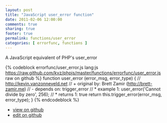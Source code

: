 ```yaml
---
layout: post
title: "JavaScript user_error function"
date: 2011-02-06 12:00:00
comments: true
sharing: true
footer: true
permalink: functions/user_error
categories: [ errorfunc, functions ]
---
```

A JavaScript equivalent of PHP's user_error
<!-- more -->
{% codeblock errorfunc/user_error.js lang:js https://raw.github.com/kvz/phpjs/master/functions/errorfunc/user_error.js raw on github %}
function user_error (error_msg, error_type) {
    // http://kevin.vanzonneveld.net
    // +   original by: Brett Zamir (http://brett-zamir.me)
    // -    depends on: trigger_error
    // *     example 1: user_error('Cannot divide by zero', 256);
    // *     returns 1: true
    return this.trigger_error(error_msg, error_type);
}
{% endcodeblock %}
<ul>
 <li><a href="https://github.com/kvz/phpjs/blob/master/functions/errorfunc/user_error.js">view on github</a></li>
 <li><a href="https://github.com/kvz/phpjs/edit/master/functions/errorfunc/user_error.js">edit on github</a></li>
</ul>
